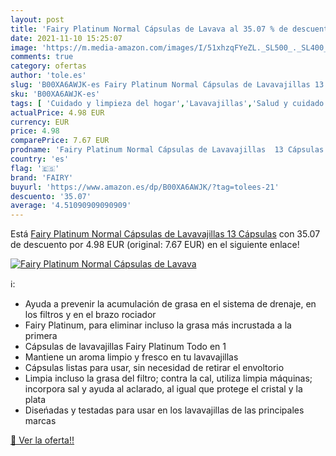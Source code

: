 ```yaml
---
layout: post
title: 'Fairy Platinum Normal Cápsulas de Lavava al 35.07 % de descuento'
date: 2021-11-10 15:25:07
image: 'https://m.media-amazon.com/images/I/51xhzqFYeZL._SL500_._SL400_.jpg'
comments: true
category: ofertas
author: 'tole.es'
slug: 'B00XA6AWJK-es Fairy Platinum Normal Cápsulas de Lavavajillas 13 Cápsulas'
sku: 'B00XA6AWJK-es'
tags: [ 'Cuidado y limpieza del hogar','Lavavajillas','Salud y cuidado personal','fairy', ]
actualPrice: 4.98 EUR
currency: EUR
price: 4.98
comparePrice: 7.67 EUR
prodname: 'Fairy Platinum Normal Cápsulas de Lavavajillas  13 Cápsulas'
country: 'es'
flag: '🇪🇸'
brand: 'FAIRY'
buyurl: 'https://www.amazon.es/dp/B00XA6AWJK/?tag=tolees-21'
descuento: '35.07'
average: '4.51090909090909'
---
```


Está [Fairy Platinum Normal Cápsulas de Lavavajillas  13 Cápsulas](https://www.amazon.es/dp/B00XA6AWJK/?tag=tolees-21) con 35.07 de descuento por 4.98 EUR (original: 7.67 EUR) en el siguiente enlace!

[![Fairy Platinum Normal Cápsulas de Lavava](https://m.media-amazon.com/images/I/51xhzqFYeZL._SL500_._SL400_.jpg)](https://www.amazon.es/dp/B00XA6AWJK/?tag=tolees-21)

ℹ️:

- Ayuda a prevenir la acumulación de grasa en el sistema de drenaje, en los filtros y en el brazo rociador
- Fairy Platinum, para eliminar incluso la grasa más incrustada a la primera
- Cápsulas de lavavajillas Fairy Platinum Todo en 1
- Mantiene un aroma limpio y fresco en tu lavavajillas
- Cápsulas listas para usar, sin necesidad de retirar el envoltorio
- Limpia incluso la grasa del filtro; contra la cal, utiliza limpia máquinas; incorpora sal y ayuda al aclarado, al igual que protege el cristal y la plata
- Diseńadas y testadas para usar en los lavavajillas de las principales marcas

[🛒 Ver la oferta!!](https://www.amazon.es/dp/B00XA6AWJK/?tag=tolees-21)
